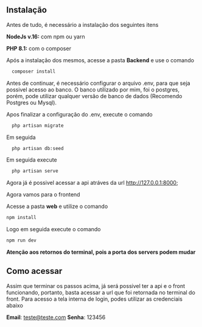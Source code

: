 ## Instalação

Antes de tudo, é necessário a instalação dos seguintes itens

**NodeJs v.16:** com npm ou yarn

**PHP 8.1:** com o composer

Após a instalação dos mesmos, acesse a pasta **Backend** e use o comando

```bash
  composer install
```

Antes de continuar, é necessário configurar o arquivo .env, para que seja possivel acesso ao banco. O banco utilizado por mim, foi o postgres, porém, pode utilizar qualquer versão de banco de dados (Recomendo Postgres ou Mysql).


Apos finalizar a configuração do .env, execute o comando 

```bash
  php artisan migrate
```

Em seguida 

```bash
  php artisan db:seed
```

Em seguida execute

```bash
  php artisan serve
```

Agora já é possivel acessar a api atráves da url http://127.0.0.1:8000;

Agora vamos para o frontend

Acesse a pasta **web** e utilize o comando

```bash
npm install
```

Logo em seguida execute o comando

```bash
npm run dev
```

**Atenção aos retornos do terminal, pois a porta dos servers podem mudar**


## Como acessar

Assim que terminar os passos acima, já será possivel ter a api e o front funcionando, portanto, basta acessar a url que foi retornada no terminal do front. Para acesso a tela interna de login, podes utilizar as credenciais abaixo

**Email**: teste@teste.com
**Senha**: 123456
